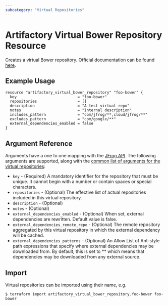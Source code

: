 ```yaml
---
subcategory: "Virtual Repositories"
---
```

# Artifactory Virtual Bower Repository Resource

Creates a virtual Bower repository.
Official documentation can be found [here](https://www.jfrog.com/confluence/display/JFROG/Bower+Repositories#BowerRepositories-VirtualRepositories).
## Example Usage

```hcl
resource "artifactory_virtual_bower_repository" "foo-bower" {
  key                           = "foo-bower"
  repositories                  = []
  description                   = "A test virtual repo"
  notes                         = "Internal description"
  includes_pattern              = "com/jfrog/**,cloud/jfrog/**"
  excludes_pattern              = "com/google/**"
  external_dependencies_enabled = false
}
```

## Argument Reference

Arguments have a one to one mapping with the [JFrog API](https://www.jfrog.com/confluence/display/RTF/Repository+Configuration+JSON). The following arguments are supported, along with the [common list of arguments for the virtual repositories](virtual.md):

* `key` - (Required) A mandatory identifier for the repository that must be unique. It cannot begin with a number or
  contain spaces or special characters.
* `repositories` - (Optional) The effective list of actual repositories included in this virtual repository.
* `description` - (Optional)
* `notes` - (Optional)
* `external_dependencies_enabled` - (Optional) When set, external dependencies are rewritten. Default value is false.
* `external_dependencies_remote_repo` - (Optional) The remote repository aggregated by this virtual repository in which the external dependency will be cached.
* `external_dependencies_patterns` - (Optional) An Allow List of Ant-style path expressions that specify where external dependencies may be downloaded from. By default, this is set to ** which means that dependencies may be downloaded from any external source.

## Import

Virtual repositories can be imported using their name, e.g.

```
$ terraform import artifactory_virtual_bower_repository.foo-bower foo-bower
```
